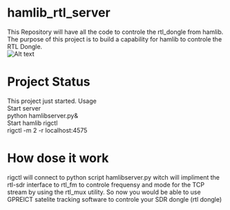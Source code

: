 # hamlib_rtl_server
This Repository will have all the code to controle the rtl_dongle from hamlib.<br>
The purpose of this project is to build a capability for hamlib to controle the RTL Dongle.<br>
![Alt text](FM_Repeater_1.jpg?raw=true "Block diagram")<br>
# Project Status
This project just started.
Usage<br>
Start server<br>
python hamlibserver.py& <br>
Start hamlib rigctl<br>
rigctl -m 2 -r localhost:4575<br>
# How dose it work
rigctl will connect to python script hamlibserver.py witch will impliment the rtl-sdr interface to rtl_fm to controle frequensy and mode for the TCP stream by using the rtl_mux utility.
So now you would be able to use GPREICT satelite tracking software to controle your SDR dongle (rtl dongle)
